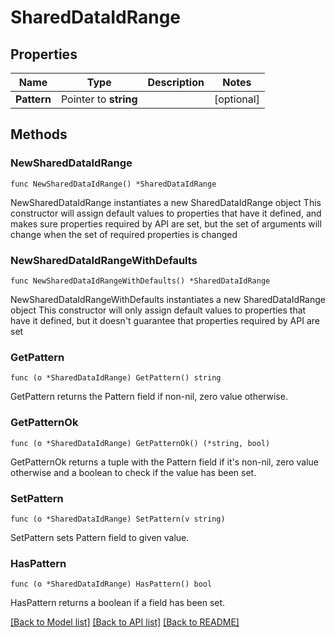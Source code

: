 # SharedDataIdRange

## Properties

Name | Type | Description | Notes
------------ | ------------- | ------------- | -------------
**Pattern** | Pointer to **string** |  | [optional] 

## Methods

### NewSharedDataIdRange

`func NewSharedDataIdRange() *SharedDataIdRange`

NewSharedDataIdRange instantiates a new SharedDataIdRange object
This constructor will assign default values to properties that have it defined,
and makes sure properties required by API are set, but the set of arguments
will change when the set of required properties is changed

### NewSharedDataIdRangeWithDefaults

`func NewSharedDataIdRangeWithDefaults() *SharedDataIdRange`

NewSharedDataIdRangeWithDefaults instantiates a new SharedDataIdRange object
This constructor will only assign default values to properties that have it defined,
but it doesn't guarantee that properties required by API are set

### GetPattern

`func (o *SharedDataIdRange) GetPattern() string`

GetPattern returns the Pattern field if non-nil, zero value otherwise.

### GetPatternOk

`func (o *SharedDataIdRange) GetPatternOk() (*string, bool)`

GetPatternOk returns a tuple with the Pattern field if it's non-nil, zero value otherwise
and a boolean to check if the value has been set.

### SetPattern

`func (o *SharedDataIdRange) SetPattern(v string)`

SetPattern sets Pattern field to given value.

### HasPattern

`func (o *SharedDataIdRange) HasPattern() bool`

HasPattern returns a boolean if a field has been set.


[[Back to Model list]](../README.md#documentation-for-models) [[Back to API list]](../README.md#documentation-for-api-endpoints) [[Back to README]](../README.md)


